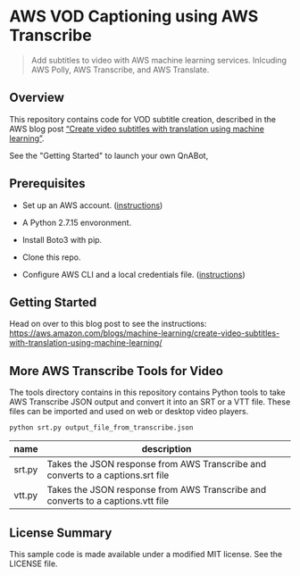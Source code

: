 # AWS VOD Captioning using AWS Transcribe

> Add subtitles to video with AWS machine learning services. Inlcuding AWS Polly, AWS Transcribe, and AWS Translate.

## Overview
This repository contains code for VOD subtitle creation, described in the AWS blog post [“Create video subtitles with translation using machine learning”](https://aws.amazon.com/blogs/machine-learning/create-video-subtitles-with-translation-using-machine-learning/).

See the "Getting Started" to launch your own QnABot,

## Prerequisites

- Set up an AWS account. ([instructions](https://AWS.amazon.com/free/?sc_channel=PS&sc_campaign=acquisition_US&sc_publisher=google&sc_medium=cloud_computing_b&sc_content=AWS_account_bmm_control_q32016&sc_detail=%2BAWS%20%2Baccount&sc_category=cloud_computing&sc_segment=102882724242&sc_matchtype=b&sc_country=US&s_kwcid=AL!4422!3!102882724242!b!!g!!%2BAWS%20%2Baccount&ef_id=WS3s1AAAAJur-Oj2:20170825145941:s))
- A Python 2.7.15 envoronment. 
- Install Boto3 with pip.
- Clone this repo.

- Configure AWS CLI and a local credentials file. ([instructions](http://docs.AWS.amazon.com/cli/latest/userguide/cli-chap-welcome.html))  


## Getting Started
Head on over to this blog post to see the instructions:
https://aws.amazon.com/blogs/machine-learning/create-video-subtitles-with-translation-using-machine-learning/



## More AWS Transcribe Tools for Video

The tools directory contains in this repository contains Python tools to take AWS Transcribe JSON output and convert it into an SRT or a VTT file. These files can be imported and used on web or desktop video players. 

```shell
python srt.py output_file_from_transcribe.json
```


| name | description | 
|-------|-------------|
|srt.py | Takes the JSON response from AWS Transcribe and converts to a captions.srt file |
|vtt.py | Takes the JSON response from AWS Transcribe and converts to a captions.vtt file |


## License Summary

This sample code is made available under a modified MIT license. See the LICENSE file.
